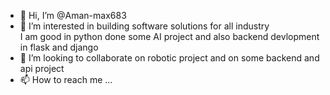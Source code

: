 - 👋 Hi, I’m @Aman-max683
- 👀 I’m interested in building software solutions for all industry  
I am good in python done some AI project and also backend devlopment in flask and django 
- 💞️ I’m looking to collaborate on robotic project and on some backend and api project 
- 📫 How to reach me ... 

<!---
Aman-max683/Aman-max683 is a ✨ special ✨ repository because its `README.md` (this file) appears on your GitHub profile.
You can click the Preview link to take a look at your changes.
--->
